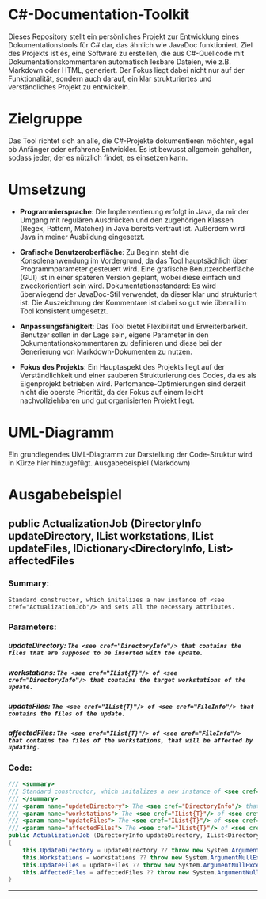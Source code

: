 # C#-Documentation-Toolkit

Dieses Repository stellt ein persönliches Projekt zur Entwicklung eines Dokumentationstools für C# dar, das ähnlich wie
JavaDoc funktioniert. Ziel des Projekts ist es, eine Software zu erstellen, die aus C#-Quellcode mit
Dokumentationskommentaren automatisch lesbare Dateien, wie z.B. Markdown oder HTML, generiert. Der Fokus liegt dabei
nicht nur auf der Funktionalität, sondern auch darauf, ein klar strukturiertes und verständliches Projekt zu entwickeln.

# Zielgruppe

Das Tool richtet sich an alle, die C#-Projekte dokumentieren möchten, egal ob Anfänger oder erfahrene Entwickler. Es ist
bewusst allgemein gehalten, sodass jeder, der es nützlich findet, es einsetzen kann.

# Umsetzung

- **Programmiersprache**: Die Implementierung erfolgt in Java, da mir der Umgang mit regulären Ausdrücken und den zugehörigen Klassen (Regex, Pattern,
  Matcher) in Java bereits vertraut ist. Außerdem wird Java in meiner Ausbildung eingesetzt.

- **Grafische Benutzeroberfläche**: Zu Beginn steht die Konsolenanwendung im Vordergrund, da das Tool hauptsächlich über Programmparameter gesteuert
  wird. Eine grafische Benutzeroberfläche (GUI) ist in einer späteren Version geplant, wobei diese einfach und zweckorientiert sein wird.
  Dokumentationsstandard: Es wird überwiegend der JavaDoc-Stil verwendet, da dieser klar und strukturiert ist. Die Auszeichnung der Kommentare ist
  dabei so gut wie überall im Tool konsistent umgesetzt.

- **Anpassungsfähigkeit**: Das Tool bietet Flexibilität und Erweiterbarkeit. Benutzer sollen in der Lage sein, eigene Parameter in den
  Dokumentationskommentaren zu definieren und diese bei der Generierung von Markdown-Dokumenten zu nutzen.

- **Fokus des Projekts**: Ein Hauptaspekt des Projekts liegt auf der Verständlichkeit und einer sauberen Strukturierung des Codes, da es als
  Eigenprojekt betrieben wird. Perfomance-Optimierungen sind derzeit nicht die oberste Priorität, da der Fokus auf einem leicht nachvollziehbaren und
  gut organisierten Projekt liegt.

# UML-Diagramm

Ein grundlegendes UML-Diagramm zur Darstellung der Code-Struktur wird in Kürze hier hinzugefügt.
Ausgabebeispiel (Markdown)

# Ausgabebeispiel

## public ActualizationJob (DirectoryInfo updateDirectory, IList<DirectoryInfo> workstations, IList<FileInfo> updateFiles, IDictionary<DirectoryInfo, List<FileInfo>> affectedFiles 


### Summary:
```Standard constructor, which initalizes a new instance of <see cref="ActualizationJob"/> and sets all the necessary attributes.```

### Parameters:
##### updateDirectory: ```The <see cref="DirectoryInfo"/> that contains the files that are supposed to be inserted with the update.```
##### workstations: ```The <see cref="IList{T}"/> of <see cref="DirectoryInfo"/> that contains the target workstations of the update.```
##### updateFiles: ```The <see cref="IList{T}"/> of <see cref="FileInfo"/> that contains the files of the update.```
##### affectedFiles: ```The <see cref="IList{T}"/> of <see cref="FileInfo"/> that contains the files of the workstations, that will be affected by updating.```


### Code:
```cs
/// <summary>
/// Standard constructor, which initalizes a new instance of <see cref="ActualizationJob"/> and sets all the necessary attributes.
/// </summary>
/// <param name="updateDirectory"> The <see cref="DirectoryInfo"/> that contains the files that are supposed to be inserted with the update. </param>
/// <param name="workstations"> The <see cref="IList{T}"/> of <see cref="DirectoryInfo"/> that contains the target workstations of the update. </param>
/// <param name="updateFiles"> The <see cref="IList{T}"/> of <see cref="FileInfo"/> that contains the files of the update. </param>
/// <param name="affectedFiles"> The <see cref="IList{T}"/> of <see cref="FileInfo"/> that contains the files of the workstations, that will be affected by updating. </param>
public ActualizationJob (DirectoryInfo updateDirectory, IList<DirectoryInfo> workstations, IList<FileInfo> updateFiles, IDictionary<DirectoryInfo, List<FileInfo>> affectedFiles)
{
	this.UpdateDirectory = updateDirectory ?? throw new System.ArgumentNullException(nameof(updateDirectory));
	this.Workstations = workstations ?? throw new System.ArgumentNullException(nameof(workstations));
	this.UpdateFiles = updateFiles ?? throw new System.ArgumentNullException(nameof(updateFiles));
	this.AffectedFiles = affectedFiles ?? throw new System.ArgumentNullException(nameof(affectedFiles));
}
```
---
